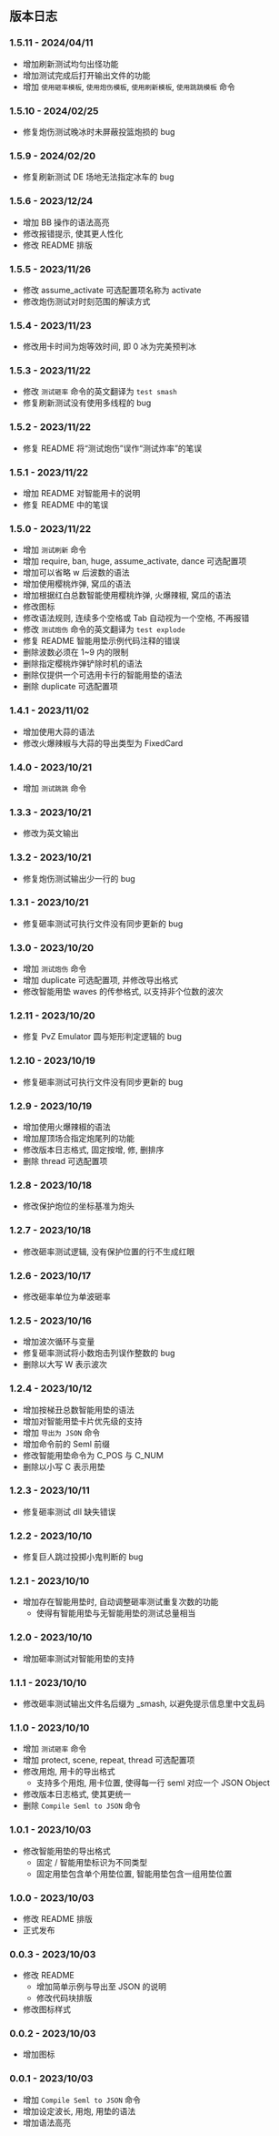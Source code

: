 ## 版本日志

### 1.5.11 - 2024/04/11

- 增加刷新测试均匀出怪功能
- 增加测试完成后打开输出文件的功能
- 增加 `使用砸率模板`, `使用炮伤模板`, `使用刷新模板`, `使用跳跳模板` 命令

### 1.5.10 - 2024/02/25

- 修复炮伤测试晚冰时未屏蔽投篮炮损的 bug

### 1.5.9 - 2024/02/20

- 修复刷新测试 DE 场地无法指定冰车的 bug

### 1.5.6 - 2023/12/24

- 增加 BB 操作的语法高亮
- 修改报错提示, 使其更人性化
- 修改 README 排版

### 1.5.5 - 2023/11/26

- 修改 assume_activate 可选配置项名称为 activate
- 修改炮伤测试对时刻范围的解读方式

### 1.5.4 - 2023/11/23

- 修改用卡时间为炮等效时间, 即 0 冰为完美预判冰

### 1.5.3 - 2023/11/22

- 修改 `测试砸率` 命令的英文翻译为 `test smash`
- 修复刷新测试没有使用多线程的 bug

### 1.5.2 - 2023/11/22

- 修复 README 将“测试炮伤”误作“测试炸率”的笔误

### 1.5.1 - 2023/11/22

- 增加 README 对智能用卡的说明
- 修复 README 中的笔误

### 1.5.0 - 2023/11/22

- 增加 `测试刷新` 命令
- 增加 require, ban, huge, assume_activate, dance 可选配置项
- 增加可以省略 w 后波数的语法
- 增加使用樱桃炸弹, 窝瓜的语法
- 增加根据红白总数智能使用樱桃炸弹, 火爆辣椒, 窝瓜的语法
- 修改图标
- 修改语法规则, 连续多个空格或 Tab 自动视为一个空格, 不再报错
- 修改 `测试炮伤` 命令的英文翻译为 `test explode`
- 修复 README 智能用垫示例代码注释的错误
- 删除波数必须在 1~9 内的限制
- 删除指定樱桃炸弹铲除时机的语法
- 删除仅提供一个可选用卡行的智能用垫的语法
- 删除 duplicate 可选配置项

### 1.4.1 - 2023/11/02

- 增加使用大蒜的语法
- 修改火爆辣椒与大蒜的导出类型为 FixedCard

### 1.4.0 - 2023/10/21

- 增加 `测试跳跳` 命令

### 1.3.3 - 2023/10/21

- 修改为英文输出

### 1.3.2 - 2023/10/21

- 修复炮伤测试输出少一行的 bug

### 1.3.1 - 2023/10/21

- 修复砸率测试可执行文件没有同步更新的 bug

### 1.3.0 - 2023/10/20

- 增加 `测试炮伤` 命令
- 增加 duplicate 可选配置项, 并修改导出格式
- 修改智能用垫 waves 的传参格式, 以支持非个位数的波次

### 1.2.11 - 2023/10/20

- 修复 PvZ Emulator 圆与矩形判定逻辑的 bug

### 1.2.10 - 2023/10/19

- 修复砸率测试可执行文件没有同步更新的 bug

### 1.2.9 - 2023/10/19

- 增加使用火爆辣椒的语法
- 增加屋顶场合指定炮尾列的功能
- 修改版本日志格式, 固定按增, 修, 删排序
- 删除 thread 可选配置项

### 1.2.8 - 2023/10/18

- 修改保护炮位的坐标基准为炮头

### 1.2.7 - 2023/10/18

- 修改砸率测试逻辑, 没有保护位置的行不生成红眼

### 1.2.6 - 2023/10/17

- 修改砸率单位为单波砸率

### 1.2.5 - 2023/10/16

- 增加波次循环与变量
- 修复砸率测试将小数炮击列误作整数的 bug
- 删除以大写 W 表示波次

### 1.2.4 - 2023/10/12

- 增加按梯丑总数智能用垫的语法
- 增加对智能用垫卡片优先级的支持
- 增加 `导出为 JSON` 命令
- 增加命令前的 Seml 前缀
- 修改智能用垫命令为 C_POS 与 C_NUM
- 删除以小写 C 表示用垫

### 1.2.3 - 2023/10/11

- 修复砸率测试 dll 缺失错误

### 1.2.2 - 2023/10/10

- 修复巨人跳过投掷小鬼判断的 bug

### 1.2.1 - 2023/10/10

- 增加存在智能用垫时, 自动调整砸率测试重复次数的功能
    - 使得有智能用垫与无智能用垫的测试总量相当

### 1.2.0 - 2023/10/10

- 增加砸率测试对智能用垫的支持

### 1.1.1 - 2023/10/10

- 修改砸率测试输出文件名后缀为 _smash, 以避免提示信息里中文乱码

### 1.1.0 - 2023/10/10

- 增加 `测试砸率` 命令
- 增加 protect, scene, repeat, thread 可选配置项
- 修改用炮, 用卡的导出格式
    - 支持多个用炮, 用卡位置, 使得每一行 seml 对应一个 JSON Object
- 修改版本日志格式, 使其更统一
- 删除 `Compile Seml to JSON` 命令

### 1.0.1 - 2023/10/03

- 修改智能用垫的导出格式
    - 固定 / 智能用垫标识为不同类型
    - 固定用垫包含单个用垫位置, 智能用垫包含一组用垫位置

### 1.0.0 - 2023/10/03

- 修改 README 排版
- 正式发布

### 0.0.3 - 2023/10/03

- 修改 README
    - 增加简单示例与导出至 JSON 的说明
    - 修改代码块排版
- 修改图标样式

### 0.0.2 - 2023/10/03

- 增加图标

### 0.0.1 - 2023/10/03

- 增加 `Compile Seml to JSON` 命令
- 增加设定波长, 用炮, 用垫的语法
- 增加语法高亮
